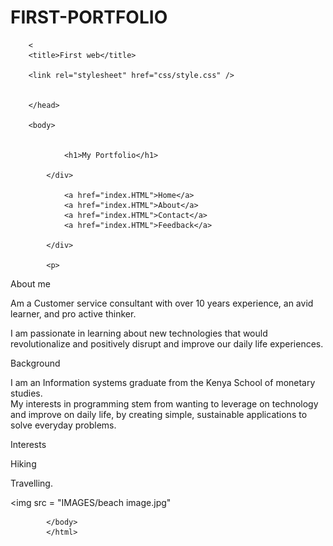 ﻿# FIRST-PORTFOLIO
<!DOCTYPE html>

<html>
    <head>

        <
        <title>First web</title>
    
        <link rel="stylesheet" href="css/style.css" />
        

        </head>
        
        <body>
    
            
                <h1>My Portfolio</h1>
            
            </div>
            
                <a href="index.HTML">Home</a> 
                <a href="index.HTML">About</a>
                <a href="index.HTML">Contact</a>
                <a href="index.HTML">Feedback</a>

            </div>
            
            <p>

 <p>About me </p>
Am a Customer service consultant with over 10 years experience, an avid learner, and pro active thinker.<br>
</p>
<p>I am passionate in learning about new technologies that would revolutionalize and positively disrupt and 
improve our daily life experiences.</p>
<p>Background</p>
I am an Information systems graduate from the Kenya School of monetary studies. </br>
My interests in programming stem from wanting to leverage on technology and improve on daily life, by creating simple, sustainable applications to solve everyday problems.
</p>
<p>Interests</p>
 Hiking
<p>
 Travelling.
 
 </p>

 <img src = "IMAGES/beach image.jpg"
 


          
            </body>
            </html>
        
